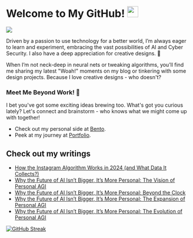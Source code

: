 # Welcome to My GitHub! <img src="https://raw.githubusercontent.com/MartinHeinz/MartinHeinz/master/wave.gif" width="30px"> 
![](https://komarev.com/ghpvc/?username=REDDITARUN&color=grey)

Driven by a passion to use technology for a better world, I’m always eager to learn and experiment, embracing the vast possibilities of AI and Cyber Security. I also have a deep appreciation for creative designs. 🎨

When I’m not neck-deep in neural nets or tweaking algorithms, you’ll find me sharing my latest "Woah!" moments on my blog or tinkering with some design projects. Because I love creative designs - who doesn't?

### Meet Me Beyond Work! 🤝
I bet you've got some exciting ideas brewing too. What's got you curious lately? Let's connect and brainstorm - who knows what we might come up with together!
- Check out my personal side at [Bento](https://bento.me/tarunreddi).
- Peek at my journey at [Portfolio](https://redditarun.github.io/).


## Check out my writings 
<!-- BLOG-POST-LIST:START -->
- [How the Instagram Algorithm Works in 2024 &lpar;and What Data It Collects?&rpar;](https://medium.com/@teendifferent/how-the-instagram-algorithm-works-in-2024-and-what-data-it-collects-cd8410d0d117?source=rss-9ecb664d87c1------2)
- [Why the Future of AI Isn’t Bigger, It’s More Personal: The Vision of Personal AGI](https://thegrayarea.tech/why-the-future-of-ai-isnt-bigger-it-s-more-personal-the-vision-of-personal-agi-ff29d270d617?source=rss-9ecb664d87c1------2)
- [Why the Future of AI Isn’t Bigger, It’s More Personal: Beyond the Clock](https://osintteam.blog/why-the-future-of-ai-isnt-bigger-it-s-more-personal-beyond-the-clock-f97b6cf61d25?source=rss-9ecb664d87c1------2)
- [Why the Future of AI Isn’t Bigger, It’s More Personal: The Expansion of Personal AGI](https://osintteam.blog/why-the-future-of-ai-isnt-bigger-it-s-more-personal-the-expansion-of-personal-agi-6ee63df44d3d?source=rss-9ecb664d87c1------2)
- [Why the Future of AI Isn’t Bigger, It’s More Personal: The Evolution of Personal AGI](https://medium.com/predict/why-the-future-of-ai-isnt-bigger-it-s-more-personal-the-evolution-of-personal-agi-4f57f8fddee8?source=rss-9ecb664d87c1------2)
<!-- BLOG-POST-LIST:END -->



[![GitHub Streak](https://streak-stats.demolab.com?user=REDDITARUN&theme=tokyonight&hide_border=true&background=EB545400)](https://git.io/streak-stats)



<!--
**REDDITARUN/REDDITARUN** is a ✨ _special_ ✨ repository because its `README.md` (this file) appears on your GitHub profile.

Here are some ideas to get you started:

- 🔭 I’m currently working on ...
- 🌱 I’m currently learning ...
- 👯 I’m looking to collaborate on ...
- 🤔 I’m looking for help with ...
- 💬 Ask me about ...
- 📫 How to reach me: ...
- 😄 Pronouns: ...
- ⚡ Fun fact: ...
-->
